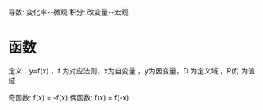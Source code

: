
## 
导数: 变化率--微观
积分: 改变量--宏观

# 函数
定义：y=f(x)  ，f 为对应法则，x为自变量 ，y为因变量，D 为定义域 ，R(f) 为值域 

奇函数: f(x) = -f(x)
偶函数: f(x) = f(-x)